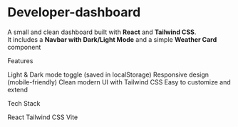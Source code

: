 # Developer-dashboard
A small and clean dashboard built with **React** and **Tailwind CSS**.  
It includes a **Navbar with Dark/Light Mode** and a simple **Weather Card** component


 Features

Light & Dark mode toggle (saved in localStorage)
Responsive design (mobile-friendly)
Clean modern UI with Tailwind CSS
Easy to customize and extend

 Tech Stack

React
Tailwind CSS
Vite
